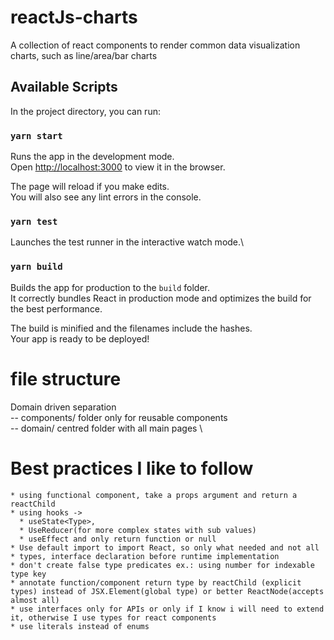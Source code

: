 # reactJs-charts

A collection of react components to render common data visualization charts, such as line/area/bar charts

## Available Scripts

In the project directory, you can run:

### `yarn start`

Runs the app in the development mode.\
Open [http://localhost:3000](http://localhost:3000) to view it in the browser.

The page will reload if you make edits.\
You will also see any lint errors in the console.

### `yarn test`

Launches the test runner in the interactive watch mode.\

### `yarn build`

Builds the app for production to the `build` folder.\
It correctly bundles React in production mode and optimizes the build for the best performance.

The build is minified and the filenames include the hashes.\
Your app is ready to be deployed!

# file structure

Domain driven separation \
-- components/ folder only for reusable components \
-- domain/ centred folder with all main pages \

# Best practices I like to follow

    * using functional component, take a props argument and return a reactChild
    * using hooks ->
      * useState<Type>,
      * UseReducer(for more complex states with sub values)
      * useEffect and only return function or null
    * Use default import to import React, so only what needed and not all
    * types, interface declaration before runtime implementation
    * don't create false type predicates ex.: using number for indexable type key
    * annotate function/component return type by reactChild (explicit types) instead of JSX.Element(global type) or better ReactNode(accepts almost all)
    * use interfaces only for APIs or only if I know i will need to extend it, otherwise I use types for react components
    * use literals instead of enums
